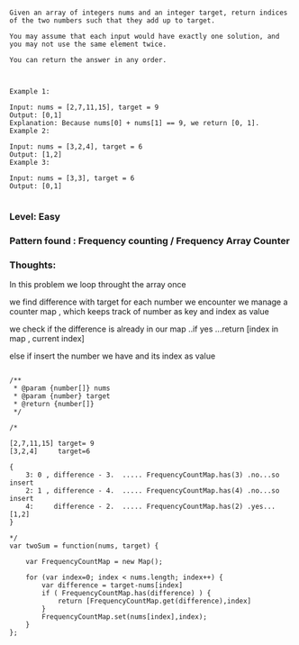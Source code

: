 ```

Given an array of integers nums and an integer target, return indices of the two numbers such that they add up to target.

You may assume that each input would have exactly one solution, and you may not use the same element twice.

You can return the answer in any order.

 

Example 1:

Input: nums = [2,7,11,15], target = 9
Output: [0,1]
Explanation: Because nums[0] + nums[1] == 9, we return [0, 1].
Example 2:

Input: nums = [3,2,4], target = 6
Output: [1,2]
Example 3:

Input: nums = [3,3], target = 6
Output: [0,1]


```

### Level: Easy

### Pattern found :  Frequency counting / Frequency Array Counter

### Thoughts:

In this problem  we loop throught the array once 

we find difference with target for each number we encounter
we manage a counter map , which keeps track of number as key and index as value 

we check if the difference is already in our map ..if yes ...return [index in map , current index]

else if insert the number  we have and its index as value

```

/**
 * @param {number[]} nums
 * @param {number} target
 * @return {number[]}
 */

/*

[2,7,11,15] target= 9 
[3,2,4]     target=6

{
    3: 0 , difference - 3.  ..... FrequencyCountMap.has(3) .no...so insert 
    2: 1 , difference - 4.  ..... FrequencyCountMap.has(4) .no...so insert
    4:     difference - 2.  ..... FrequencyCountMap.has(2) .yes...[1,2]
}

*/ 
var twoSum = function(nums, target) {

    var FrequencyCountMap = new Map();

    for (var index=0; index < nums.length; index++) {
        var difference = target-nums[index]
        if ( FrequencyCountMap.has(difference) ) {
            return [FrequencyCountMap.get(difference),index]
        } 
        FrequencyCountMap.set(nums[index],index);
    }
};


```